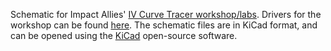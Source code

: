 Schematic for Impact Allies' [IV Curve Tracer workshop/labs](https://www.impactallies.com/iv-curve-tracer-lab). Drivers for the workshop can be found [here](https://github.com/create-scada/iv-curve-tracer-wifi). The schematic files are in KiCad format, 
and can be opened using the [KiCad](https://www.kicad.org/) open-source software.
